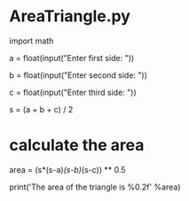 # AreaTriangle.py
import math



a = float(input("Enter first side: "))

b = float(input("Enter second side: "))

c = float(input("Enter third side: "))





s = (a + b + c) / 2



# calculate the area

area = (s*(s-a)*(s-b)*(s-c)) ** 0.5

print('The area of the triangle is %0.2f' %area)

